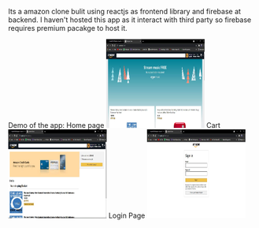 Its a amazon clone bulit using reactjs as frontend library and firebase at backend.
I haven't hosted this app as it interact with third party so firebase requires premium pacakge to host it.

Demo of the app:
Home page
<img src='/images/Capture.JPG' style="width:200px;height:180px;" />
Cart 
<img src='/images/Capture2.JPG' style="width:200px;height:180px;" />
Login Page
<img src='/images/Capture3.JPG' style="width:200px;height:180px;" />
